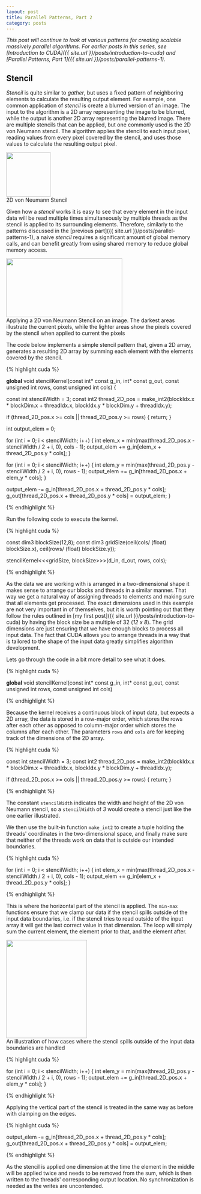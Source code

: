 ```yaml
---
layout: post
title: Parallel Patterns, Part 2
category: posts
---
```


*This post will continue to look at various patterns for creating scalable massively parallel algorithms. For earlier posts in this series, see [Introduction to CUDA]({{ site.url }}/posts/introduction-to-cuda) and [Parallel Patterns, Part 1]({{ site.url }}/posts/parallel-patterns-1).*

Stencil
-------

*Stencil* is quite similar to *gather*, but uses a fixed pattern of neighboring elements to calculate the resulting output element. For example, one common application of *stencil* is create a blurred version of an image. The input to the algorithm is a 2D array representing the image to be blurred, while the output is another 2D array representing the blurred image. There are multiple stencils that can be applied, but one commonly used is the 2D von Neumann stencil. The algorithm applies the stencil to each input pixel, reading values from every pixel covered by the stencil, and uses those values to calculate the resulting output pixel.

<img src="{{ site.url }}/assets/img/algo-von-neumann.png" width="118" height="118" class="center caption"/>
<div class="caption">2D von Neumann Stencil</div>

Given how a *stencil* works it is easy to see that every element in the input data will be read multiple times simultaneously by multiple threads as the stencil is applied to its surrounding elements. Therefore, similarly to the patterns discussed in the [previous part]({{ site.url }}/posts/parallel-patterns-1), a naive *stencil* requires a significant amount of global memory calls, and can benefit greatly from using shared memory to reduce global memory access.

<img src="{{ site.url }}/assets/img/algo-stencil.png" width="309" height="156" class="center caption"/>
<div class="caption">Applying a 2D von Neumann Stencil on an image. The darkest areas illustrate the current pixels, while the lighter areas show the pixels covered by the stencil when applied to current the pixels</div>

The code below implements a simple stencil pattern that, given a 2D array, generates a resulting 2D array by summing each element with the elements covered by the stencil.

{% highlight cuda %}

__global__ void stencilKernel(const int* const g_in,
                              int* const g_out,
                              const unsigned int rows,
                              const unsigned int cols)
{

  const int stencilWidth = 3;
  const int2 thread_2D_pos = make_int2(blockIdx.x * blockDim.x + threadIdx.x,
                                       blockIdx.y * blockDim.y + threadIdx.y);

  if (thread_2D_pos.x >= cols || thread_2D_pos.y >= rows) {
    return;
  }

  int output_elem = 0;

  for (int i = 0; i < stencilWidth; i++) {
    int elem_x = min(max(thread_2D_pos.x - stencilWidth / 2 + i, 0), cols - 1);
    output_elem += g_in[elem_x + thread_2D_pos.y * cols];
  }

  for (int i = 0; i < stencilWidth; i++) {
    int elem_y = min(max(thread_2D_pos.y - stencilWidth / 2 + i, 0), rows - 1);
    output_elem += g_in[thread_2D_pos.x + elem_y * cols];
  }

  output_elem -= g_in[thread_2D_pos.x + thread_2D_pos.y * cols];
  g_out[thread_2D_pos.x + thread_2D_pos.y * cols] = output_elem;
}

{% endhighlight %}

Run the following code to execute the kernel.

{% highlight cuda %}

const dim3 blockSize(12,8);
const dim3 gridSize(ceil(cols/ (float) blockSize.x), ceil(rows/ (float) blockSize.y));

stencilKernel<<<gridSize, blockSize>>>(d_in, d_out, rows, cols);

{% endhighlight %}

As the data we are working with is arranged in a two-dimensional shape it makes sense to arrange our blocks and threads in a similar manner. That way we get a natural way of assigning threads to elements and making sure that all elements get processed. The exact dimensions used in this example are not very important in of themselves, but it is worth pointing out that they follow the rules outlined in [my first post]({{ site.url }}/posts/introduction-to-cuda) by having the block size be a multiple of 32 (*12 x 8*). The grid dimensions are just ensuring that we have enough blocks to process all input data. The fact that CUDA allows you to arrange threads in a way that is tailored to the shape of the input data greatly simplifies algorithm development.

Lets go through the code in a bit more detail to see what it does.

{% highlight cuda %}

__global__ void stencilKernel(const int* const g_in,
                              int* const g_out,
                              const unsigned int rows,
                              const unsigned int cols)

{% endhighlight %}

Because the kernel receives a continuous block of input data, but expects a 2D array, the data is stored in a row-major order, which stores the rows after each other as opposed to column-major order which stores the columns after each other. The parameters `rows` and `cols` are for keeping track of the dimensions of the 2D array.

{% highlight cuda %}

  const int stencilWidth = 3;
  const int2 thread_2D_pos = make_int2(blockIdx.x * blockDim.x + threadIdx.x,
                                       blockIdx.y * blockDim.y + threadIdx.y);

  if (thread_2D_pos.x >= cols || thread_2D_pos.y >= rows) {
    return;
  }

{% endhighlight %}

The constant `stencilWidth` indicates the width and height of the 2D von Neumann stencil, so a `stencilWidth` of *3* would create a stencil just like the one earlier illustrated.

We then use the built-in function `make_int2` to create a tuple holding the threads' coordinates in the two-dimensional space, and finally make sure that neither of the threads work on data that is outside our intended boundaries.

{% highlight cuda %}

for (int i = 0; i < stencilWidth; i++) {
  int elem_x = min(max(thread_2D_pos.x - stencilWidth / 2 + i, 0), cols - 1);
  output_elem += g_in[elem_x + thread_2D_pos.y * cols];
}

{% endhighlight %}

This is where the horizontal part of the stencil is applied. The `min-max` functions ensure that we clamp our data if the stencil spills outside of the input data boundaries, i.e. if the stencil tries to read outside of the input array it will get the last correct value in that dimension. The loop will simply sum the current element, the element prior to that, and the element after.

<img src="{{ site.url }}/assets/img/algo-stencil2.png" width="215" height="261" class="center caption"/>
<div class="caption">An illustration of how cases where the stencil spills outside of the input data boundaries are handled</div>

{% highlight cuda %}

for (int i = 0; i < stencilWidth; i++) {
  int elem_y = min(max(thread_2D_pos.y - stencilWidth / 2 + i, 0), rows - 1);
  output_elem += g_in[thread_2D_pos.x + elem_y * cols];
}

{% endhighlight %}

Applying the vertical part of the stencil is treated in the same way as before with clamping on the edges.

{% highlight cuda %}

output_elem -= g_in[thread_2D_pos.x + thread_2D_pos.y * cols];
g_out[thread_2D_pos.x + thread_2D_pos.y * cols] = output_elem;

{% endhighlight %}

As the stencil is applied one dimension at the time the element in the middle will be applied twice and needs to be removed from the sum, which is then written to the threads' corresponding output location. No synchronization is needed as the writes are uncontended.
